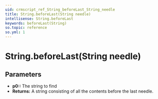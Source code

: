 ```yaml
---
uid: crmscript_ref_String_beforeLast_String_needle
title: String.beforeLast(String needle)
intellisense: String.beforeLast
keywords: beforeLast(String)
so.topic: reference
so.yml: 1
---
```


# String.beforeLast(String needle)

## Parameters

* **p0::** The string to find
* **Returns:** A string consisting of all the contents before the last needle.
